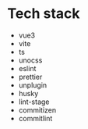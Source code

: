 # Tech stack
- vue3
- vite
- ts
- unocss
- eslint
- prettier
- unplugin
- husky
- lint-stage
- commitizen
- commitlint
